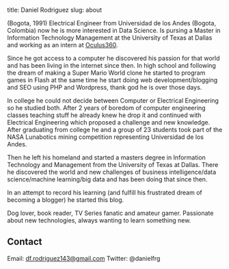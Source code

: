 title: Daniel Rodriguez
slug: about

(Bogota, 1991) Electrical Engineer from Universidad de los Andes (Bogota, Colombia) now he is more interested in Data Science. Is pursing a Master in Information Technology Management at the University of Texas at Dallas and working as an intern at [Oculus360](oculus360.us).

Since he got access to a computer he discovered his passion for that world and has been living in the internet since then. In high school and following the dream of making a Super Mario World clone he started to program games in Flash at the same time he start doing web development/blogging and SEO using PHP and Wordpress, thank god he is over those days.

In college he could not decide between Computer or Electrical Engineering so he studied both. After 2 years of boredom of computer engineering classes teaching stuff he already knew he drop it and continued with Electrical Engineering which proposed a challenge and new knowledge. After graduating from college he and a group of 23 students took part of the NASA Lunabotics mining competition representing Universidad de los Andes.

Then he left his homeland and started a masters degree in Information Technology and Management from the University of Texas at Dallas. There he discovered the world and new challenges of business intelligence/data science/machine learning/big data and has been doing that since then.

In an attempt to record his learning (and fulfill his frustrated dream of becoming a blogger) he started this blog.

Dog lover, book reader, TV Series fanatic and amateur gamer. Passionate about new technologies, always wanting to learn something new.

## Contact

Email: df.rodriguez143@gmail.com
Twitter: @danielfrg